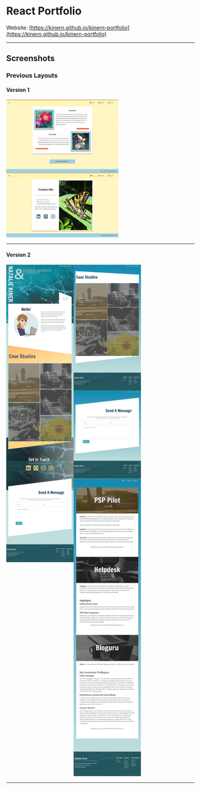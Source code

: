# React Portfolio 
Website: [https://kinern.github.io/kinern-portfolio](https://kinern.github.io/kinern-portfolio)

---

## Screenshots

### Previous Layouts

#### Version 1
<img align="left" src="./screenshots/portfolio-1-about-page.png" width="300px" alt="About Page" />
<img src="./screenshots/portfolio-1-contact-page.png" width="300px" alt="Contact Page" />  
  

  
---

#### Version 2
<img align="left" src="./screenshots/portfolio-2-home.png" width="180px" alt="Homepage" />
<img align="left" src="./screenshots/portfolio-2-projects.png" width="180px" alt="Projects" /> 
<img align="left" src="./screenshots/portfolio-2-contact.png" width="180px" alt="Contact" />
<img src="./screenshots/portfolio-2-pspprojects.png" width="180px" alt="Project Details" />  

---
